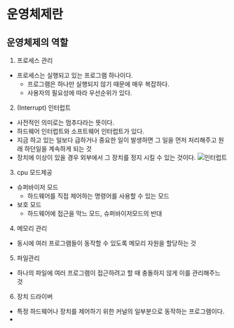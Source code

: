 # 운영체제란

## 운영체제의 역할
 1. 프로세스 관리
  - 프로세스는 실행되고 있는 프로그램 하나이다.
    - 프로그램은 하나만 실행되지 않기 때문에 매우 복잡하다.
    - 사용자의 필요성에 따라 우선순위가 있다.
 2. (Interrupt) 인터럽트
  - 사전적인 의미로는 멈추다라는 뜻이다.
  - 하드웨어 인터럽트와 소프트웨어 인터럽트가 있다.
  - 지금 하고 있는 일보다 급하거나 중요한 일이 발생하면 그 일을 먼저 처리해주고 원래 하던일을 계속하게 되는 것
  - 장치에 이상이 있을 경우 외부에서 그 장치를 정지 시킬 수 있는 것이다.
  ![인터럽트](https://mblogthumb-phinf.pstatic.net/20160310_170/scw0531_1457535973049k1dmq_PNG/rweerwr.png?type=w2)
 3. cpu 모드제공
  - 슈퍼바이저 모드
    - 하드웨어를 직접 제어하는 명령어를 사용할 수 있는 모드
  - 보호 모드
    - 하드웨어에 접근을 막느 모드, 슈퍼바이저모드의 반대
4. 메모리 관리
  - 동시에 여러 프로그램들이 동작할 수 있도록 메모리 자원을 할당하는 것
5. 파일관리 
  - 하나의 파일에 여러 프로그램이 접근하려고 할 때 충돌하지 않게 이를 관리해주느 것
6. 장치 드라이버
  - 특정 하드웨어나 장치를 제어하기 위한 커널의 일부분으로 동작하는 프로그램이다.
  - 
